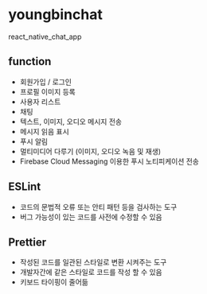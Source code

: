 # youngbinchat

react_native_chat_app

## function

- 회원가입 / 로그인
- 프로필 이미지 등록
- 사용자 리스트
- 채팅
- 텍스트, 이미지, 오디오 메시지 전송
- 메시지 읽음 표시
- 푸시 알림
- 멀티미디어 다루기 (이미지, 오디오 녹음 및 재생)
- Firebase Cloud Messaging 이용한 푸시 노티피케이션 전송

## ESLint

- 코드의 문법적 오류 또는 안티 패턴 등을 검사하는 도구
- 버그 가능성이 있는 코드를 사전에 수정할 수 있음

## Prettier

- 작성된 코드를 일관된 스타일로 변환 시켜주는 도구
- 개발자간에 같은 스타일로 코드를 작성 할 수 있음
- 키보드 타이핑이 줄어듦
